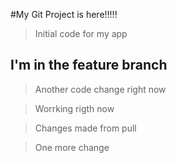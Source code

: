 #My Git Project is here!!!!!


>Initial code for my app

## I'm in the feature branch


>Another code change right now


>Worrking rigth now

>Changes made from pull

>One more change
